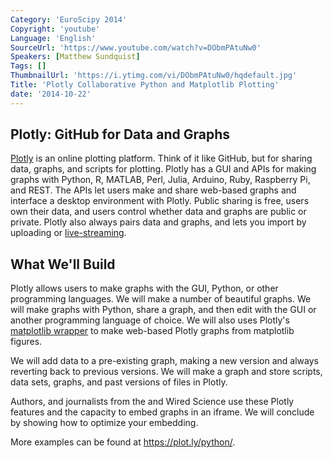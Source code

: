```yaml
---
Category: 'EuroScipy 2014'
Copyright: 'youtube'
Language: 'English'
SourceUrl: 'https://www.youtube.com/watch?v=DObmPAtuNw0'
Speakers: [Matthew Sundquist]
Tags: []
ThumbnailUrl: 'https://i.ytimg.com/vi/DObmPAtuNw0/hqdefault.jpg'
Title: 'Plotly Collaborative Python and Matplotlib Plotting'
date: '2014-10-22'
---
```

## Plotly: GitHub for Data and Graphs

[Plotly](https://plot.ly/) is an online plotting platform. Think of it like GitHub, but for sharing data, graphs, and scripts for plotting. Plotly has a GUI and APIs for making graphs with Python, R, MATLAB, Perl, Julia, Arduino, Ruby, Raspberry Pi, and REST. The APIs let users make and share web-based graphs and interface a desktop environment with Plotly. Public sharing is free, users own their data, and users control whether data and graphs are public or private. Plotly also always pairs data and graphs, and lets you import by uploading or [live-streaming](https://github.com/plotly/Streaming-Demos).

## What We'll Build

Plotly allows users to make graphs with the GUI, Python, or other programming languages. We will make a number of beautiful graphs. We will make graphs with Python, share a graph, and then edit with the GUI or another programming language of choice. We will also uses Plotly's [matplotlib wrapper](http://nbviewer.ipython.org/github/plotly/IPython-plotly/blob/master/See%20more/Plotly%20and%20mpld3.ipynb) to make web-based Plotly graphs from matplotlib figures.

We will add data to a pre-existing graph, making a new version and always reverting back to previous versions. We will make a graph and store scripts, data sets, graphs, and past versions of files in Plotly.

Authors, and journalists from the and Wired Science use these Plotly features and the capacity to embed graphs in an iframe. We will conclude by showing how to optimize your embedding.

More examples can be found at <https://plot.ly/python/>.
